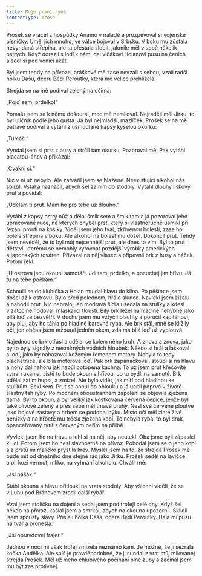 ```yaml
---
title: Moje první ryba
contentType: prose
---
```


<section>

Prošek se vracel z hospůdky Anamo v náladě a prozpěvoval si vojenské písničky. Uměl jich mnoho, ve válce bojoval v Srbsku. V boku mu zůstala nevyndaná střepina, ale ta přestala zlobit, jakmile měl v sobě několik ostrých. Když dorazil s lodí k nám, dal vlčákovi Holanovi pusu na čenich a sedl si pod vonící akát.

Byl jsem tehdy na přívoze, bráškové mě zase nevzali s sebou, vzali radši holku Dášu, dceru Bédi Peroutky, která mě velice přehlížela.

Strejda se na mě podíval zelenýma očima:

„Pojď sem, prdelko!“

Pomalu jsem se k němu došoural, moc mě nemiloval. Nejraději měl Jirku, to byl uličník podle jeho gusta. Já byl nejmladší, mazlíček. Prošek se na mě pátravě podíval a vytáhl z ušmudlané kapsy kyselou okurku:

„Tumáš.“

Vyndal jsem si prst z pusy a strčil tam okurku. Pozoroval mě. Pak vytáhl placatou láhev a přikázal:

„Cvakni si.“

Nic v ní už nebylo. Ale zatvářil jsem se blaženě. Neexistující alkohol nás sblížil. Vstal a naznačil, abych šel za ním do stodoly. Vytáhl dlouhý lískový prut a povídal:

„Udělám ti prut. Mám ho pro tebe už dlouho.“

Vytáhl z kapsy ostrý nůž a dělal šmik sem a šmik tam a já pozoroval jeho upracované ruce, na kterých chyběl prst, který si vlastnoručně ušmikl při řezání proutí na košíky. Viděl jsem jeho tvář, zkřivenou bolestí, zase ho bolela střepina v boku. Ale alkohol na bolest mu došel. Dokončil prut. Tehdy jsem nevěděl, že to byl můj nejcennější prut, ale dnes to vím. Byl to prut dětství, kterému se nemohly vyrovnat pozdější výrobky amerických a japonských továren. Přivázal na něj vlasec a připevnil brk z husy a háček. Potom řekl:

„U ostrova jsou okouni samotáři. Jdi tam, prdelko, a pocuchej jim hřívu. Já tu na tebe počkám.“

Schoulil se do klubíčka a Holan mu dal hlavu do klína. Po pěšince jsem došel až k ostrovu. Bylo před polednem, hřálo slunce. Navlékl jsem žížalu a nahodil prut. Nic nebralo, jen modravá šídla usedala na stulíky a kdesi v zátočině hodovali mlaskající tloušti. Bílý brk ležel na hladině nehybně jako bílá loď za bezvětří. V duchu jsem mu vztyčil plachty a poručil kapitánovi, aby plul, aby ho táhla po hladině barevná ryba. Ale brk stál, mně se klížily oči, jen občas jsem mžoural jedním okem, zda má bílá loď už vyplouvá.

Najednou se brk otřásl a udělal se kolem něho kruh. A znova a znova, jako by to byly signály z nesmírných vodních hloubek. Někdo si hrál a laškoval s lodí, jako by nahazoval koženým řemenem motory. Nebyla to tedy plachetnice, ale bílá motorová loď. Pak brk zapanáčkoval, stoupl si na hlavu a nohy dal nahoru jak napůl potopená kachna. To už jsem prut křečovitě svíral rukama. Jistě to bude okoun s hřívou, co tu bydlí na samotě. Brk udělal zatím hups!, a zmizel. Ale bylo vidět, jak míří pod hladinou ke stulíkům. Sekl sem. Prut se ohnul do oblouku a já ucítil poprvé v životě slastný tah ryby. Po mocném oboustranném zápolení se objevila zježená tlama. Byl to okoun, a byl veliký jak kostkovaná červená čepice, jenže byl také olivově zelený a přes sebe měl tmavé pruhy. Nesl své červené ploutve jako bojové zástavy a hrbem se podobal býku. Místo očí měl zlaté živé penízky a na hřbetě mu trčela zježená kopí. To nebyla ryba, to byl drak, opancéřovaný rytíř s červeným peřím na přilbě.

Vyvlekl jsem ho na trávu a lehl si na něj, aby neutekl. Oba jsme byli zápasící kluci. Potom jsem ho nesl slavnostně na přívoz. Pobodal jsem se o jeho kopí a z prstů mi maličko prýštila krev. Myslel jsem na to, že strejda Prošek mě bude mít od dnešního dne stejně rád jako Jirku. Prošek seděl na lavičce a pil kozí vermut, mlíko, na vyhnání alkoholu. Chválil mě:

„Jsi pašák.“

Stáhl okouna a hlavu přitloukl na vrata stodoly. Aby všichni viděli, že se v Luhu pod Bránovem zrodil další rybář.

Vzal jsem stoličku na dojení a sedal jsem pod trofejí celé dny. Když šel někdo na přívoz, kašlal jsem a smrkal, abych na okouna upozornil. Sklidil jsem spousty slávy. Přišla i holka Dáša, dcera Bédi Peroutky. Dala mi pusu na tvář a pronesla:

„Jsi opravdovej frajer.“

Jednou v noci mi však trofej zmizela neznámo kam. Je možné, že ji sežrala kočka Andělka. Ale spíš je pravděpodobné, že ji sundal z vrat můj milovanej strejda Prošek. Měl už mého chlubivého počínání plné zuby a začínal jsem mu být zas protivnej.

</section>
